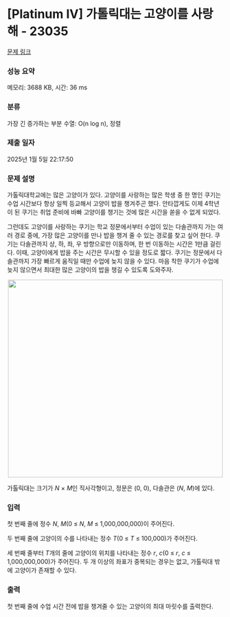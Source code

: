 # [Platinum IV] 가톨릭대는 고양이를 사랑해 - 23035 

[문제 링크](https://www.acmicpc.net/problem/23035) 

### 성능 요약

메모리: 3688 KB, 시간: 36 ms

### 분류

가장 긴 증가하는 부분 수열: O(n log n), 정렬

### 제출 일자

2025년 1월 5일 22:17:50

### 문제 설명

<p>가톨릭대학교에는 많은 고양이가 있다. 고양이를 사랑하는 많은 학생 중 한 명인 쿠기는 수업 시간보다 항상 일찍 등교해서 고양이 밥을 챙겨주곤 했다. 안타깝게도 이제 4학년이 된 쿠기는 취업 준비에 바빠 고양이를 챙기는 것에 많은 시간을 쏟을 수 없게 되었다.</p>

<p>그런데도 고양이를 사랑하는 쿠기는 학교 정문에서부터 수업이 있는 다솔관까지 가는 여러 경로 중에, 가장 많은 고양이를 만나 밥을 챙겨 줄 수 있는 경로를 찾고 싶어 한다. 쿠기는 다솔관까지 상, 하, 좌, 우 방향으로만 이동하며, 한 번 이동하는 시간은 1만큼 걸린다. 이때, 고양이에게 밥을 주는 시간은 무시할 수 있을 정도로 짧다. 쿠기는 정문에서 다솔관까지 가장 빠르게 움직일 때만 수업에 늦지 않을 수 있다. 마음 착한 쿠기가 수업에 늦지 않으면서 최대한 많은 고양이의 밥을 챙길 수 있도록 도와주자.</p>

<p style="text-align: center;"><img alt="" src="https://upload.acmicpc.net/afa7d859-5fe8-4ecd-b309-c308f3b60a28/-/preview/" style="height: 460px; width: 500px;"></p>

<p>가톨릭대는 크기가 <em>N</em> × <em>M</em>인 직사각형이고, 정문은 (0, 0), 다솔관은 (<em>N</em>, <em>M</em>)에 있다.</p>

### 입력 

 <p>첫 번째 줄에 정수 <em>N</em>, <em>M</em>(0 ≤ <em>N</em>, <em>M</em> ≤ 1,000,000,000)이 주어진다.</p>

<p>두 번째 줄에 고양이의 수를 나타내는 정수 <em>T</em>(0 ≤ <em>T</em> ≤ 100,000)가 주어진다.</p>

<p>세 번째 줄부터 <em>T</em>개의 줄에 고양이의 위치를 나타내는 정수 <em>r</em>, <em>c</em>(0 ≤ <em>r</em>, <em>c</em> ≤ 1,000,000,000)가 주어진다. 두 개 이상의 좌표가 중복되는 경우는 없고, 가톨릭대 밖에 고양이가 존재할 수 있다.</p>

### 출력 

 <p>첫 번째 줄에 수업 시간 전에 밥을 챙겨줄 수 있는 고양이의 최대 마릿수를 출력한다.</p>

